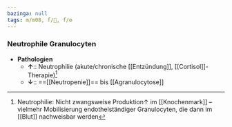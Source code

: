 ```yaml
---
bazinga: null
tags: m/m08, f/🦠, f/⚙️
---
```

### Neutrophile Granulocyten
- **Pathologien**
	- **↑**:: Neutrophilie (akute/chronische [[Entzündung]], [[Cortisol]]-Therapie)[^1]
	- **↓**:: ==[[Neutropenie]]== bis [[Agranulocytose]]


[^1]: Neutrophilie: Nicht zwangsweise Produktion↑ im [[Knochenmark]] – vielmehr Mobilisierung endothelständiger Granulocyten, die dann im [[Blut]] nachweisbar werden